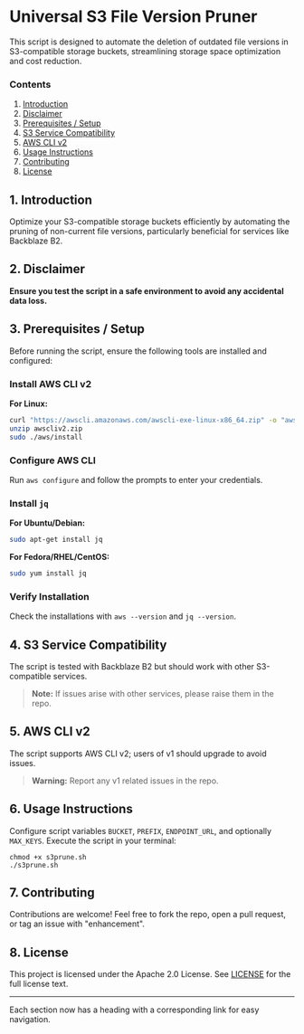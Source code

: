# Universal S3 File Version Pruner

This script is designed to automate the deletion of outdated file versions in S3-compatible storage buckets, streamlining storage space optimization and cost reduction.

### Contents
1. [Introduction](#1-introduction)
2. [Disclaimer](#2-disclaimer)
3. [Prerequisites / Setup](#3-prerequisites--setup)
4. [S3 Service Compatibility](#4-s3-service-compatibility)
5. [AWS CLI v2](#5-aws-cli-v2)
6. [Usage Instructions](#6-usage-instructions)
7. [Contributing](#7-contributing)
8. [License](#8-license)

## 1. Introduction
Optimize your S3-compatible storage buckets efficiently by automating the pruning of non-current file versions, particularly beneficial for services like Backblaze B2.

## 2. Disclaimer
**Ensure you test the script in a safe environment to avoid any accidental data loss.**

## 3. Prerequisites / Setup
Before running the script, ensure the following tools are installed and configured:

### Install AWS CLI v2
**For Linux:**
```sh
curl "https://awscli.amazonaws.com/awscli-exe-linux-x86_64.zip" -o "awscliv2.zip"
unzip awscliv2.zip
sudo ./aws/install
```

### Configure AWS CLI
Run `aws configure` and follow the prompts to enter your credentials.

### Install `jq`
**For Ubuntu/Debian:**
```sh
sudo apt-get install jq
```
**For Fedora/RHEL/CentOS:**
```sh
sudo yum install jq
```

### Verify Installation
Check the installations with `aws --version` and `jq --version`.

## 4. S3 Service Compatibility
The script is tested with Backblaze B2 but should work with other S3-compatible services.

> **Note:** If issues arise with other services, please raise them in the repo.

## 5. AWS CLI v2
The script supports AWS CLI v2; users of v1 should upgrade to avoid issues.

> **Warning:** Report any v1 related issues in the repo.

## 6. Usage Instructions
Configure script variables `BUCKET`, `PREFIX`, `ENDPOINT_URL`, and optionally `MAX_KEYS`. Execute the script in your terminal:

```shell
chmod +x s3prune.sh
./s3prune.sh
```

## 7. Contributing
Contributions are welcome! Feel free to fork the repo, open a pull request, or tag an issue with "enhancement".

## 8. License
This project is licensed under the Apache 2.0 License. See [LICENSE](LICENSE) for the full license text.

---

Each section now has a heading with a corresponding link for easy navigation.
